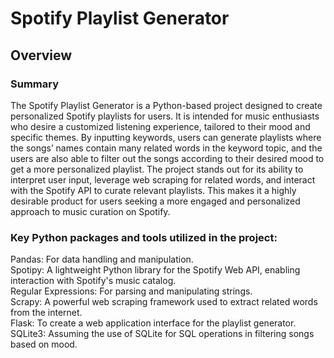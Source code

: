 # Spotify Playlist Generator
## Overview

### Summary
The Spotify Playlist Generator is a Python-based project designed to create personalized Spotify playlists for users. It is intended for music enthusiasts who desire a customized listening experience, tailored to their mood and specific themes. By inputting keywords, users can generate playlists where the songs’ names contain many related words in the keyword topic, and the users are also able to filter out the songs according to their desired mood to get a more personalized playlist. The project stands out for its ability to interpret user input, leverage web scraping for related words, and interact with the Spotify API to curate relevant playlists. This makes it a highly desirable product for users seeking a more engaged and personalized approach to music curation on Spotify.

### Key Python packages and tools utilized in the project:
Pandas: For data handling and manipulation.  
Spotipy: A lightweight Python library for the Spotify Web API, enabling interaction with Spotify's music catalog.  
Regular Expressions: For parsing and manipulating strings.  
Scrapy: A powerful web scraping framework used to extract related words from the internet.  
Flask: To create a web application interface for the playlist generator.  
SQLite3: Assuming the use of SQLite for SQL operations in filtering songs based on mood.  

